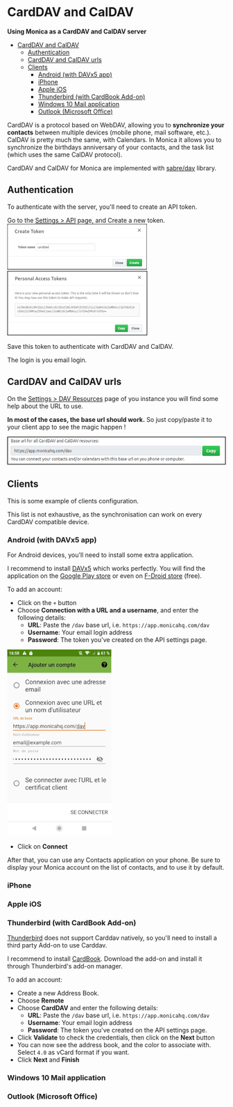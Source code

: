 # CardDAV and CalDAV

**Using Monica as a CardDAV and CalDAV server**

- [CardDAV and CalDAV](#carddav-and-caldav)
  - [Authentication](#authentication)
  - [CardDAV and CalDAV urls](#carddav-and-caldav-urls)
  - [Clients](#clients)
    - [Android (with DAVx5 app)](#android-with-davx5-app)
    - [iPhone](#iphone)
    - [Apple iOS](#apple-ios)
    - [Thunderbird (with CardBook Add-on)](#thunderbird-with-cardbook-add-on)
    - [Windows 10 Mail application](#windows-10-mail-application)
    - [Outlook (Microsoft Office)](#outlook-microsoft-office)


CardDAV is a protocol based on WebDAV, allowing you to **synchronize your contacts** between multiple devices (mobile phone, mail software, etc.).
CalDAV is pretty much the same, with Calendars. In Monica it allows you to synchronize the birthdays anniversary of your contacts, and the task list (which uses the same CalDAV protocol).

CardDAV and CalDAV for Monica are implemented with [sabre/dav](https://sabre.io/) library.


## Authentication

To authenticate with the server, you'll need to create an API token.

Go to the [Settings > API](https://app.monicahq.com/settings/api) page, and Create a new token.
![Create a token](/docs/images/carddav_token1.png)
![Create a token](/docs/images/carddav_token2.png)

Save this token to authenticate with CardDAV and CalDAV.

The login is you email login.

## CardDAV and CalDAV urls 

On the [Settings > DAV Resources](https://app.monicahq.com/settings/dav) page of you instance you will find some help about the URL to use.

**In most of the cases, the base url should work.** So just copy/paste it to your client app to see the magic happen !

![Base url](/docs/images/carddav_url.png)


## Clients

This is some example of clients configuration.

This list is not exhaustive, as the synchronisation can work on every CardDAV compatible device.



### Android (with DAVx5 app)

For Android devices, you'll need to install some extra application.

I recommend to install [DAVx5](https://www.davx5.com/) which works perfectly. You will find the application on the [Google Play store](https://play.google.com/store/apps/details?id=at.bitfire.davdroid) or even on [F-Droid store](https://f-droid.org/fr/packages/at.bitfire.davdroid/) (free).

To add an account:
- Click on the `+` button
- Choose **Connection with a URL and a username**, and enter the following details:
  - **URL**: Paste the `/dav` base url, i.e. `https://app.monicahq.com/dav`
  - **Username**: Your email login address
  - **Password**: The token you've created on the API settings page.

![Davx5 config](/docs/images/carddav_davx5_1.png)
- Click on **Connect**

After that, you can use any Contacts application on your phone. Be sure to display your Monica account on the list of contacts, and to use it by default.

### iPhone


### Apple iOS


### Thunderbird (with CardBook Add-on)

[Thunderbird](https://www.thunderbird.net) does not support Carddav natively, so you'll need to install a third party Add-on to use Carddav.

I recommend to install [CardBook](https://addons.thunderbird.net/thunderbird/addon/cardbook/).
Download the add-on and install it through Thunderbird's add-on manager.

To add an account:
- Create a new Address Book.
- Choose **Remote**
- Choose **CardDAV** and enter the following details:
    - **URL**: Paste the `/dav` base url, i.e. `https://app.monicahq.com/dav`
    - **Username**: Your email login address
    - **Password**: The token you've created on the API settings page.
- Click **Validate** to check the credentials, then click on the **Next** button
- You can now see the address book, and the color to associate with. Select `4.0` as vCard format if you want.
- Click **Next** and **Finish**


### Windows 10 Mail application


### Outlook (Microsoft Office)
